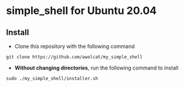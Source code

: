# simple_shell for Ubuntu 20.04

## Install

* Clone this repository with the following command
```
git clone https://github.com/awolcat/my_simple_shell
```

* **Without changing directories**, run the following command to install

```
sudo ./my_simple_shell/installer.sh
```
